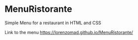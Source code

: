 # MenuRistorante
Simple Menu for a restaurant in HTML and CSS 

Link to the menu
https://lorenzomad.github.io/MenuRistorante/
